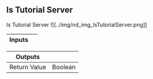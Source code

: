 ## Is Tutorial Server
Is Tutorial Server
![[../img/nd_img_IsTutorialServer.png]]

|Inputs||
|--|--|

|Outputs||
|--|--|
| Return Value | Boolean |
